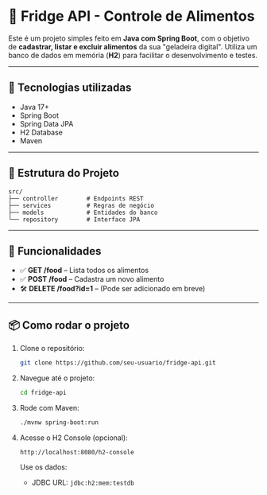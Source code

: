 
# 🧊 Fridge API - Controle de Alimentos

Este é um projeto simples feito em **Java com Spring Boot**, com o objetivo de **cadastrar, listar e excluir alimentos** da sua "geladeira digital". Utiliza um banco de dados em memória (**H2**) para facilitar o desenvolvimento e testes.

---

## 🚀 Tecnologias utilizadas

- Java 17+
- Spring Boot
- Spring Data JPA
- H2 Database
- Maven

---

## 📁 Estrutura do Projeto

```
src/
├── controller        # Endpoints REST
├── services          # Regras de negócio
├── models            # Entidades do banco
└── repository        # Interface JPA
```

---

## 🔧 Funcionalidades

- ✅ **GET /food** – Lista todos os alimentos
- ✅ **POST /food** – Cadastra um novo alimento
- 🛠️ **DELETE /food?id=1** – (Pode ser adicionado em breve)

---

## 📦 Como rodar o projeto

1. Clone o repositório:
   ```bash
   git clone https://github.com/seu-usuario/fridge-api.git
   ```

2. Navegue até o projeto:
   ```bash
   cd fridge-api
   ```

3. Rode com Maven:
   ```bash
   ./mvnw spring-boot:run
   ```

4. Acesse o H2 Console (opcional):
   ```
   http://localhost:8080/h2-console
   ```

   Use os dados:
   - JDBC URL: `jdbc:h2:mem:testdb`
